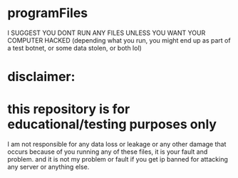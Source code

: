 # programFiles
I SUGGEST YOU DONT RUN ANY FILES UNLESS YOU WANT YOUR COMPUTER HACKED (depending what you run, you might end up as part of a test botnet, or some data stolen, or both lol)

# disclaimer:
# this repository is for educational/testing purposes only
I am not responsible for any data loss or leakage or any other damage that occurs because of you running any of these files, it is your fault and problem.
and it is not my problem or fault if you get ip banned for attacking any server or anything else.
